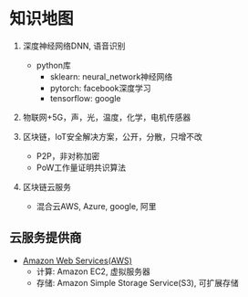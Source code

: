 # 知识地图

1. 深度神经网络DNN, 语音识别
    - python库
        - sklearn: neural_network神经网络
        - pytorch: facebook深度学习
        - tensorflow: google

1. 物联网+5G，声，光，温度，化学，电机传感器
1. 区块链，IoT安全解决方案，公开，分散，只增不改
    - P2P，非对称加密
    - PoW工作量证明共识算法

1. 区块链云服务
    - 混合云AWS, Azure, google, 阿里

## 云服务提供商

- [Amazon Web Services(AWS)](https://aws.amazon.com/cn/)
    - 计算: Amazon EC2, 虚拟服务器
    - 存储: Amazon Simple Storage Service(S3), 可扩展存储
